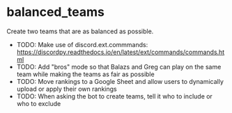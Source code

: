 # balanced_teams
Create two teams that are as balanced as possible.

* TODO: Make use of discord.ext.commmands: https://discordpy.readthedocs.io/en/latest/ext/commands/commands.html
* TODO: Add "bros" mode so that Balazs and Greg can play on the same team while making the teams as fair as possible
* TODO: Move rankings to a Google Sheet and allow users to dynamically upload or apply their own rankings
* TODO: When asking the bot to create teams, tell it who to include or who to exclude
